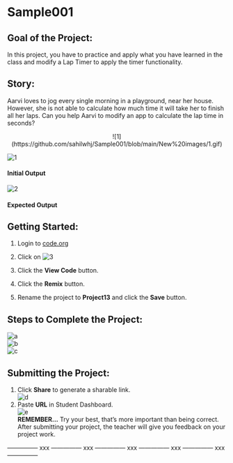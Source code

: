 # Sample001
## Goal of the Project: 
In this project, you have to practice and apply what you have learned in the class and modify a Lap Timer to apply the timer functionality.

## Story:  
Aarvi loves to jog every single morning in a playground, near her house. However, she is not able to calculate how much time it will take her to finish all her laps. Can you help Aarvi to modify an app to calculate the lap time in seconds?  
<p align="center"> ![1](https://github.com/sahilwhj/Sample001/blob/main/New%20images/1.gif) </p>

![1](https://user-images.githubusercontent.com/88723126/129438202-33f71091-8d05-47c1-b1ce-0d60a426b2e5.gif)  
#### Initial Output  
![2](https://user-images.githubusercontent.com/88723126/129438210-6db5fba5-57ea-4592-8933-8fac871025da.gif)  
#### Expected Output  

## Getting Started:  
1. Login to [code.org](http://code.org)

2. Click on ![3](https://user-images.githubusercontent.com/88723126/128972456-9162e6ae-833a-4a6a-90db-b3ed3a2e88ed.png) 

3. Click the __View Code__ button.

4. Click the __Remix__ button.

5. Rename the project to __Project13__ and click the __Save__ button.
		 
## Steps to Complete the Project:  
![a](https://user-images.githubusercontent.com/88723126/128972794-9bda7257-6fb3-4091-b215-e482e079a156.png)   
![b](https://user-images.githubusercontent.com/88723126/128972810-2a73542b-d10c-47ac-a2be-2f88ffdc99eb.png)  
![c](https://user-images.githubusercontent.com/88723126/128972815-3943278d-ec6d-4626-b169-634ec360dcf3.png)
## Submitting the Project:
1. Click __Share__ to generate a sharable link.  
![d](https://user-images.githubusercontent.com/88723126/128972844-7ce95fe6-9e84-4c76-8793-297ed77b0334.gif)
2. Paste __URL__ in Student Dashboard.  
![e](https://user-images.githubusercontent.com/88723126/128972851-da860648-14be-4042-a9eb-e2c4ef9f2366.png)  
__REMEMBER…__ Try your best, that’s more important than being correct.   
After submitting your project, the teacher will give you feedback on your project work.

————— xxx ————— xxx ————— xxx ————— xxx ————— xxx —————

